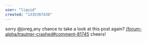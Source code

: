 ```yaml
---
user: "liquid"
created: "1335367438"
---
```


sorry @joreg,any chance to take a look at this post again? [/forum-alpha/trautner-crashed#comment-81745](/forum-alpha/trautner-crashed#comment-81745)
cheers!
